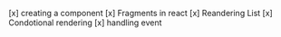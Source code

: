 [x] creating a component
[x] Fragments in react
[x] Reandering List
[x] Condotional rendering
[x] handling event

